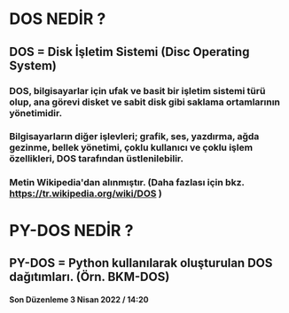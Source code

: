 # DOS NEDİR ?
## DOS = Disk İşletim Sistemi (Disc Operating System)


### DOS, bilgisayarlar için ufak ve basit bir işletim sistemi türü olup, ana görevi disket ve sabit disk gibi saklama ortamlarının yönetimidir. 
### Bilgisayarların diğer işlevleri; grafik, ses, yazdırma, ağda gezinme, bellek yönetimi, çoklu kullanıcı ve çoklu işlem özellikleri, DOS tarafından üstlenilebilir.
### Metin Wikipedia'dan alınmıştır. (Daha fazlası için bkz. https://tr.wikipedia.org/wiki/DOS )


# PY-DOS NEDİR ?
## PY-DOS = Python kullanılarak oluşturulan DOS dağıtımları. (Örn. BKM-DOS)

#### Son Düzenleme 3 Nisan 2022 / 14:20
